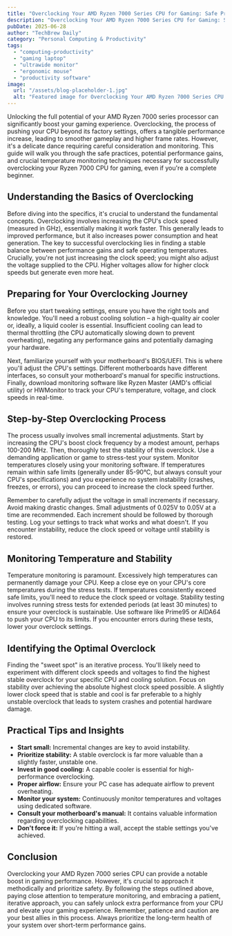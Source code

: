 ```yaml
---
title: "Overclocking Your AMD Ryzen 7000 Series CPU for Gaming: Safe Practices, Performance Gains, and Temperature Monitoring Guide for Beginners"
description: "Overclocking Your AMD Ryzen 7000 Series CPU for Gaming: Safe Practices, Performance Gains, and Temperature Monitoring Guide for Beginners"
pubDate: 2025-06-28
author: "TechBrew Daily"
category: "Personal Computing & Productivity"
tags:
  - "computing-productivity"
  - "gaming laptop"
  - "ultrawide monitor"
  - "ergonomic mouse"
  - "productivity software"
image:
  url: "/assets/blog-placeholder-1.jpg"
  alt: "Featured image for Overclocking Your AMD Ryzen 7000 Series CPU for Gaming: Safe Practices, Performance Gains, and Temperature Monitoring Guide for Beginners"
---
```


Unlocking the full potential of your AMD Ryzen 7000 series processor can significantly boost your gaming experience.  Overclocking, the process of pushing your CPU beyond its factory settings, offers a tangible performance increase, leading to smoother gameplay and higher frame rates. However, it's a delicate dance requiring careful consideration and monitoring. This guide will walk you through the safe practices, potential performance gains, and crucial temperature monitoring techniques necessary for successfully overclocking your Ryzen 7000 CPU for gaming, even if you're a complete beginner.


## Understanding the Basics of Overclocking

Before diving into the specifics, it's crucial to understand the fundamental concepts.  Overclocking involves increasing the CPU's clock speed (measured in GHz), essentially making it work faster. This generally leads to improved performance, but it also increases power consumption and heat generation.  The key to successful overclocking lies in finding a stable balance between performance gains and safe operating temperatures.  Crucially, you're not just increasing the clock speed; you might also adjust the voltage supplied to the CPU. Higher voltages allow for higher clock speeds but generate even more heat.

## Preparing for Your Overclocking Journey

Before you start tweaking settings, ensure you have the right tools and knowledge.  You'll need a robust cooling solution – a high-quality air cooler or, ideally, a liquid cooler is essential. Insufficient cooling can lead to thermal throttling (the CPU automatically slowing down to prevent overheating), negating any performance gains and potentially damaging your hardware.

Next, familiarize yourself with your motherboard's BIOS/UEFI.  This is where you'll adjust the CPU's settings.  Different motherboards have different interfaces, so consult your motherboard's manual for specific instructions.  Finally, download monitoring software like Ryzen Master (AMD's official utility) or HWMonitor to track your CPU's temperature, voltage, and clock speeds in real-time.

## Step-by-Step Overclocking Process

The process usually involves small incremental adjustments.  Start by increasing the CPU's boost clock frequency by a modest amount, perhaps 100-200 MHz.  Then, thoroughly test the stability of this overclock.  Use a demanding application or game to stress-test your system.  Monitor temperatures closely using your monitoring software.  If temperatures remain within safe limits (generally under 85-90°C, but always consult your CPU's specifications) and you experience no system instability (crashes, freezes, or errors), you can proceed to increase the clock speed further.

Remember to carefully adjust the voltage in small increments if necessary.  Avoid making drastic changes. Small adjustments of 0.025V to 0.05V at a time are recommended.  Each increment should be followed by thorough testing.  Log your settings to track what works and what doesn't.  If you encounter instability, reduce the clock speed or voltage until stability is restored.


## Monitoring Temperature and Stability

Temperature monitoring is paramount.  Excessively high temperatures can permanently damage your CPU.  Keep a close eye on your CPU's core temperatures during the stress tests.  If temperatures consistently exceed safe limits, you'll need to reduce the clock speed or voltage.  Stability testing involves running stress tests for extended periods (at least 30 minutes) to ensure your overclock is sustainable.  Use software like Prime95 or AIDA64 to push your CPU to its limits.  If you encounter errors during these tests, lower your overclock settings.


## Identifying the Optimal Overclock

Finding the "sweet spot" is an iterative process. You'll likely need to experiment with different clock speeds and voltages to find the highest stable overclock for your specific CPU and cooling solution.  Focus on stability over achieving the absolute highest clock speed possible.  A slightly lower clock speed that is stable and cool is far preferable to a highly unstable overclock that leads to system crashes and potential hardware damage.


##  Practical Tips and Insights

* **Start small:**  Incremental changes are key to avoid instability.
* **Prioritize stability:** A stable overclock is far more valuable than a slightly faster, unstable one.
* **Invest in good cooling:**  A capable cooler is essential for high-performance overclocking.
* **Proper airflow:** Ensure your PC case has adequate airflow to prevent overheating.
* **Monitor your system:**  Continuously monitor temperatures and voltages using dedicated software.
* **Consult your motherboard's manual:**  It contains valuable information regarding overclocking capabilities.
* **Don't force it:** If you're hitting a wall, accept the stable settings you've achieved.

## Conclusion

Overclocking your AMD Ryzen 7000 series CPU can provide a notable boost in gaming performance.  However, it's crucial to approach it methodically and prioritize safety.  By following the steps outlined above, paying close attention to temperature monitoring, and embracing a patient, iterative approach, you can safely unlock extra performance from your CPU and elevate your gaming experience. Remember, patience and caution are your best allies in this process.  Always prioritize the long-term health of your system over short-term performance gains.